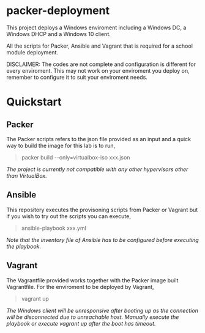 # packer-deployment

This project deploys a Windows enviroment including a Windows DC, a Windows DHCP and a Windows 10 client.

All the scripts for Packer, Ansible and Vagrant that is required for a school module deployment.

DISCLAIMER: The codes are not complete and configuration is different for every enviroment. This may not work on your enviroment you deploy on, remember to configure it to suit your enviroment needs.

# Quickstart

## Packer
The Packer scripts refers to the json file provided as an input and a quick way to build the image for this lab is to run,

> packer build --only=virtualbox-iso xxx.json

*The project is currently not compatible with any other hypervisors other than VirtualBox.*

## Ansible
This repository executes the provisoning scripts from Packer or Vagrant but if you wish to try out the scripts you can execute,

> ansible-playbook xxx.yml

*Note that the inventory file of Ansible has to be configured before executing the playbook.*

## Vagrant
The Vagrantfile provided works together with the Packer image built Vagrantfile. For the enviroment to be deployed by Vagrant,

> vagrant up

*The Windows client will be unresponsive after booting up as the connection will be disconnected due to unreachable host. Manually execute the playbook or execute vagrant up after the boot has timeout.*
